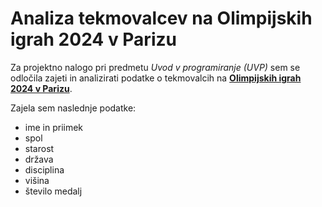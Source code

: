 # Analiza tekmovalcev na Olimpijskih igrah 2024 v Parizu
Za projektno nalogo pri predmetu *Uvod v programiranje* *(UVP)* sem se odločila zajeti
in analizirati podatke o tekmovalcih na [**Olimpijskih igrah 2024 v Parizu**](https://olympics.com/en/paris-2024).

Zajela sem naslednje podatke:
- ime in priimek
- spol
- starost
- država
- disciplina
- višina
- število medalj
